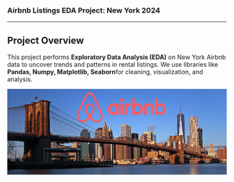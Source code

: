 ### Airbnb Listings EDA Project: New York 2024  

---

## Project Overview
This project performs **Exploratory Data Analysis (EDA)** on New York Airbnb data to uncover trends and patterns in rental listings. We use libraries like **Pandas, Numpy, Matplotlib, Seaborn**for cleaning, visualization, and analysis.

![](https://github.com/ThanhAn125/AirBnB/blob/main/New-York-City-Brooklyn-Bridge-Panorama-Juergen-Roth-2.jpg)
